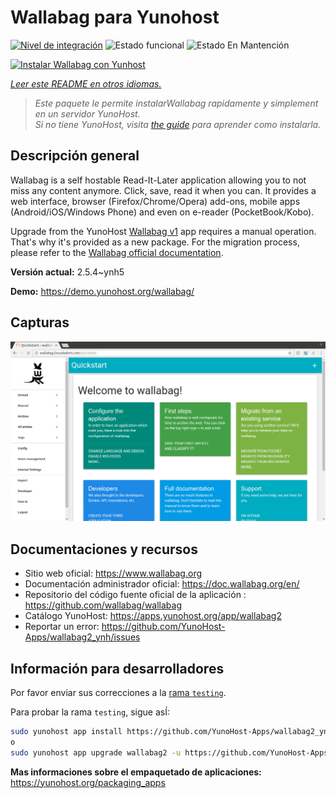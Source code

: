 <!--
Este archivo README esta generado automaticamente<https://github.com/YunoHost/apps/tree/master/tools/readme_generator>
No se debe editar a mano.
-->

# Wallabag para Yunohost

[![Nivel de integración](https://dash.yunohost.org/integration/wallabag2.svg)](https://ci-apps.yunohost.org/ci/apps/wallabag2/) ![Estado funcional](https://ci-apps.yunohost.org/ci/badges/wallabag2.status.svg) ![Estado En Mantención](https://ci-apps.yunohost.org/ci/badges/wallabag2.maintain.svg)

[![Instalar Wallabag con Yunhost](https://install-app.yunohost.org/install-with-yunohost.svg)](https://install-app.yunohost.org/?app=wallabag2)

*[Leer este README en otros idiomas.](./ALL_README.md)*

> *Este paquete le permite instalarWallabag rapidamente y simplement en un servidor YunoHost.*  
> *Si no tiene YunoHost, visita [the guide](https://yunohost.org/install) para aprender como instalarla.*

## Descripción general

Wallabag is a self hostable Read-It-Later application allowing you to not miss any content anymore. Click, save, read it when you can.
It provides a web interface, browser (Firefox/Chrome/Opera) add-ons, mobile apps (Android/iOS/Windows Phone) and even on e-reader (PocketBook/Kobo).

Upgrade from the YunoHost [Wallabag v1](https://github.com/YunoHost-Apps/wallabag_ynh) app requires a manual operation. That's why it's provided as a new package. For the migration process, please refer to the [Wallabag official documentation](https://doc.wallabag.org/en/user/import/wallabagv1.html).


**Versión actual:** 2.5.4~ynh5

**Demo:** <https://demo.yunohost.org/wallabag/>

## Capturas

![Captura de Wallabag](./doc/screenshots/screenshot1.webp)

## Documentaciones y recursos

- Sitio web oficial: <https://www.wallabag.org>
- Documentación administrador oficial: <https://doc.wallabag.org/en/>
- Repositorio del código fuente oficial de la aplicación : <https://github.com/wallabag/wallabag>
- Catálogo YunoHost: <https://apps.yunohost.org/app/wallabag2>
- Reportar un error: <https://github.com/YunoHost-Apps/wallabag2_ynh/issues>

## Información para desarrolladores

Por favor enviar sus correcciones a la [rama `testing`](https://github.com/YunoHost-Apps/wallabag2_ynh/tree/testing).

Para probar la rama `testing`, sigue asÍ:

```bash
sudo yunohost app install https://github.com/YunoHost-Apps/wallabag2_ynh/tree/testing --debug
o
sudo yunohost app upgrade wallabag2 -u https://github.com/YunoHost-Apps/wallabag2_ynh/tree/testing --debug
```

**Mas informaciones sobre el empaquetado de aplicaciones:** <https://yunohost.org/packaging_apps>
